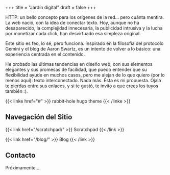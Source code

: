 +++
title = "Jardín digital"
draft = false
+++

HTTP: un bello concepto para los orígenes de la red... pero cuánta mentira. La web nació, con la idea de conectar texto. Hoy, aunque no ha desaparecido, la complejidad innecesaria, la publicidad intrusiva y la lucha por monetizar cada click, han desvirtuado esa simpleza original.

Este sitio es feo, lo sé, pero funciona. Inspirado en la filosofía del protocolo Gemini y el blog de Aaron Swartz, es un intento de volver a lo básico: una experiencia centrada en el contenido.

He probado las últimas tendencias en diseño web, con sus elementos elegantes y sus promesas de facilidad, que puedo entender que su flexibilidad ayude en muchos casos, pero me alejan de lo que quiero (por lo menos aquí): texto interconectado. Nada más. Ésta es mi propuesta. Ojalá te pierdas entre sus enlaces, y si te gustó, te invito a que crees los tuyos también :).

{{< linke href="#" >}}
rabbit-hole hugo theme
{{< /linke >}}

## Navegación del Sitio

{{< link href="/scratchpad/" >}}
Scratchpad
{{< /link >}}

{{< link href="/blog/" >}}
Blog
{{< /link >}}

## Contacto

Próximamente...